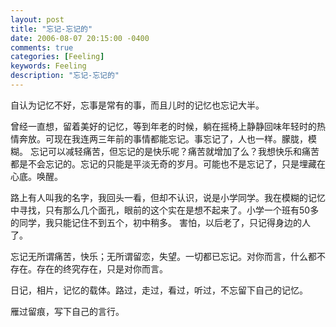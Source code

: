 ```yaml
---
layout: post
title: "忘记-忘记的"
date: 2006-08-07 20:15:00 -0400
comments: true
categories: [Feeling]
keywords: Feeling
description: "忘记-忘记的"
---
```


自认为记忆不好，忘事是常有的事，而且儿时的记忆也忘记大半。

曾经一直想，留着美好的记忆，等到年老的时候，躺在摇椅上静静回味年轻时的热情奔放。可现在我连两三年前的事情都能忘记。事忘记了，人也一样。朦胧，模糊。
忘记可以减轻痛苦，但忘记的是快乐呢？痛苦就增加了么？我想快乐和痛苦都是不会忘记的。忘记的只能是平淡无奇的岁月。可能也不是忘记了，只是埋藏在心底。唤醒。

路上有人叫我的名字，我回头一看，但却不认识，说是小学同学。我在模糊的记忆中寻找，只有那么几个面孔，眼前的这个实在是想不起来了。小学一个班有50多的同学，我只能记住不到五个，初中稍多。
害怕，以后老了，只记得身边的人了。

忘记无所谓痛苦，快乐；无所谓留恋，失望。一切都已忘记。对你而言，什么都不存在。存在的终究存在，只是对你而言。

日记，相片，记忆的载体。路过，走过，看过，听过，不忘留下自己的记忆。

雁过留痕，写下自己的言行。

